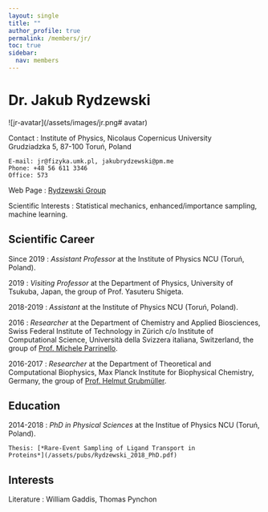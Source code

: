 ```yaml
---
layout: single
title: ""
author_profile: true
permalink: /members/jr/
toc: true
sidebar:
  nav: members
---
```


Dr. Jakub Rydzewski
===================

![jr-avatar](/assets/images/jr.png# avatar)

Contact
:   Institute of Physics, Nicolaus Copernicus University  
    Grudziadzka 5, 87-100 Toruń, Poland  

    E-mail: jr@fizyka.umk.pl, jakubrydzewski@pm.me  
    Phone: +48 56 611 3346  
    Office: 573  

Web Page
:   [Rydzewski Group](https://jakryd.github.io/)

Scientific Interests
:   Statistical mechanics, enhanced/importance sampling, machine learning.

Scientific Career
-----------------

Since 2019
:   *Assistant Professor* at the Institute of Physics NCU (Toruń, Poland).

2019
:   *Visiting Professor* at the Department of Physics, University of Tsukuba, 
    Japan, the group of Prof. Yasuteru Shigeta.

2018-2019
:   *Assistant* at the Institute of Physics NCU (Toruń, Poland).

2016
:   *Researcher* at the Department of Chemistry and Applied Biosciences,
    Swiss Federal Institute of Technology in Zürich  c/o Institute of 
    Computational Science, Università della Svizzera italiana, Switzerland,
    the group of [Prof. Michele Parrinello](http://www.rgp.ethz.ch).

2016-2017
:   *Researcher* at the Department of Theoretical and Computational Biophysics,
    Max Planck Institute for Biophysical Chemistry, Germany,
    the group of [Prof. Helmut Grubmüller](https://www.mpibpc.mpg.de/grubmueller).  

Education
---------

2014-2018
:   *PhD in Physical Sciences* at the Institue of Physics NCU (Toruń, Poland).
  
    Thesis: [*Rare-Event Sampling of Ligand Transport in 
    Proteins*](/assets/pubs/Rydzewski_2018_PhD.pdf)


Interests
---------

Literature
:   William Gaddis, Thomas Pynchon
